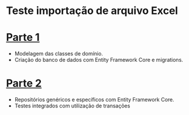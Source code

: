 # Teste importação de arquivo Excel

# <a href="https://medium.com/@adlerpagliarini/97e8aa6ca35" target="_blank">Parte 1</a>
- Modelagem das classes de domínio.
- Criação do banco de dados com Entity Framework Core e migrations.

# <a href="https://medium.com/@adlerpagliarini/a821d501e317" target="_blank">Parte 2</a>
- Repositórios genéricos e específicos com Entity Framework Core.
- Testes integrados com utilização de transações

